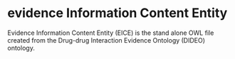# evidence Information Content Entity
Evidence Information Content Entity (EICE) is the stand alone OWL file created from the Drug-drug Interaction Evidence Ontology (DIDEO) ontology. 
